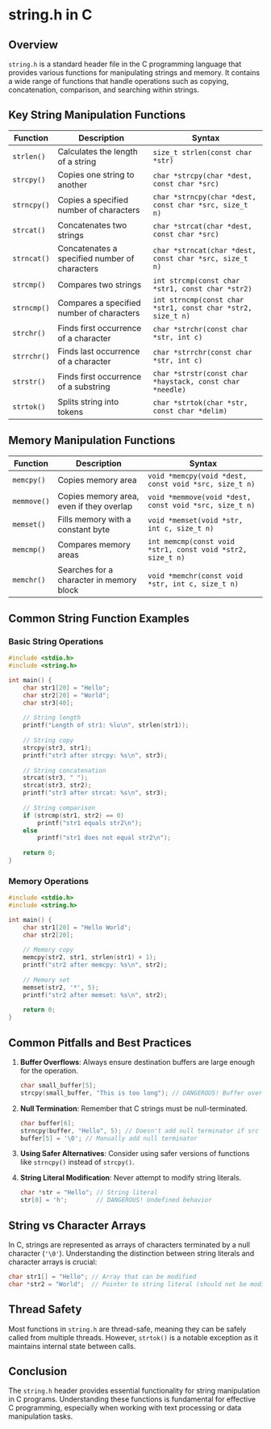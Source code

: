 # string.h in C

## Overview

`string.h` is a standard header file in the C programming language that provides various functions for manipulating strings and memory. It contains a wide range of functions that handle operations such as copying, concatenation, comparison, and searching within strings.

## Key String Manipulation Functions

| Function | Description | Syntax |
|----------|-------------|--------|
| `strlen()` | Calculates the length of a string | `size_t strlen(const char *str)` |
| `strcpy()` | Copies one string to another | `char *strcpy(char *dest, const char *src)` |
| `strncpy()` | Copies a specified number of characters | `char *strncpy(char *dest, const char *src, size_t n)` |
| `strcat()` | Concatenates two strings | `char *strcat(char *dest, const char *src)` |
| `strncat()` | Concatenates a specified number of characters | `char *strncat(char *dest, const char *src, size_t n)` |
| `strcmp()` | Compares two strings | `int strcmp(const char *str1, const char *str2)` |
| `strncmp()` | Compares a specified number of characters | `int strncmp(const char *str1, const char *str2, size_t n)` |
| `strchr()` | Finds first occurrence of a character | `char *strchr(const char *str, int c)` |
| `strrchr()` | Finds last occurrence of a character | `char *strrchr(const char *str, int c)` |
| `strstr()` | Finds first occurrence of a substring | `char *strstr(const char *haystack, const char *needle)` |
| `strtok()` | Splits string into tokens | `char *strtok(char *str, const char *delim)` |

## Memory Manipulation Functions

| Function | Description | Syntax |
|----------|-------------|--------|
| `memcpy()` | Copies memory area | `void *memcpy(void *dest, const void *src, size_t n)` |
| `memmove()` | Copies memory area, even if they overlap | `void *memmove(void *dest, const void *src, size_t n)` |
| `memset()` | Fills memory with a constant byte | `void *memset(void *str, int c, size_t n)` |
| `memcmp()` | Compares memory areas | `int memcmp(const void *str1, const void *str2, size_t n)` |
| `memchr()` | Searches for a character in memory block | `void *memchr(const void *str, int c, size_t n)` |

## Common String Function Examples

### Basic String Operations

```c
#include <stdio.h>
#include <string.h>

int main() {
    char str1[20] = "Hello";
    char str2[20] = "World";
    char str3[40];
    
    // String length
    printf("Length of str1: %lu\n", strlen(str1));
    
    // String copy
    strcpy(str3, str1);
    printf("str3 after strcpy: %s\n", str3);
    
    // String concatenation
    strcat(str3, " ");
    strcat(str3, str2);
    printf("str3 after strcat: %s\n", str3);
    
    // String comparison
    if (strcmp(str1, str2) == 0)
        printf("str1 equals str2\n");
    else
        printf("str1 does not equal str2\n");
    
    return 0;
}
```

### Memory Operations

```c
#include <stdio.h>
#include <string.h>

int main() {
    char str1[20] = "Hello World";
    char str2[20];
    
    // Memory copy
    memcpy(str2, str1, strlen(str1) + 1);
    printf("str2 after memcpy: %s\n", str2);
    
    // Memory set
    memset(str2, '*', 5);
    printf("str2 after memset: %s\n", str2);
    
    return 0;
}
```

## Common Pitfalls and Best Practices

1. **Buffer Overflows**: Always ensure destination buffers are large enough for the operation.
   ```c
   char small_buffer[5];
   strcpy(small_buffer, "This is too long"); // DANGEROUS! Buffer overflow
   ```

2. **Null Termination**: Remember that C strings must be null-terminated.
   ```c
   char buffer[6];
   strncpy(buffer, "Hello", 5); // Doesn't add null terminator if src is >= n
   buffer[5] = '\0'; // Manually add null terminator
   ```

3. **Using Safer Alternatives**: Consider using safer versions of functions like `strncpy()` instead of `strcpy()`.

4. **String Literal Modification**: Never attempt to modify string literals.
   ```c
   char *str = "Hello"; // String literal
   str[0] = 'h';        // DANGEROUS! Undefined behavior
   ```

## String vs Character Arrays

In C, strings are represented as arrays of characters terminated by a null character (`'\0'`). Understanding the distinction between string literals and character arrays is crucial:

```c
char str1[] = "Hello"; // Array that can be modified
char *str2 = "World";  // Pointer to string literal (should not be modified)
```

## Thread Safety

Most functions in `string.h` are thread-safe, meaning they can be safely called from multiple threads. However, `strtok()` is a notable exception as it maintains internal state between calls.

## Conclusion

The `string.h` header provides essential functionality for string manipulation in C programs. Understanding these functions is fundamental for effective C programming, especially when working with text processing or data manipulation tasks.
